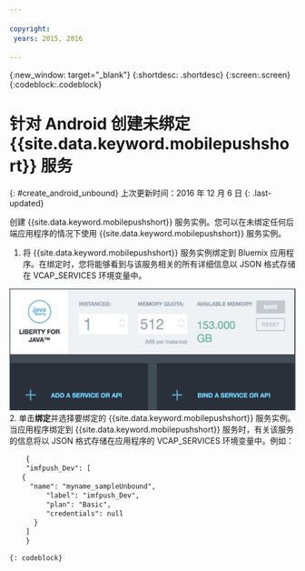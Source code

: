 ```yaml
---

copyright:
 years: 2015, 2016

---
```


{:new_window: target="_blank"}
{:shortdesc: .shortdesc}
{:screen:.screen}
{:codeblock:.codeblock}

# 针对 Android 创建未绑定 {{site.data.keyword.mobilepushshort}} 服务
{: #create_android_unbound}
上次更新时间：2016 年 12 月 6 日
{: .last-updated}

创建 {{site.data.keyword.mobilepushshort}} 服务实例。您可以在未绑定任何后端应用程序的情况下使用 {{site.data.keyword.mobilepushshort}} 服务实例。

1. 将 {{site.data.keyword.mobilepushshort}} 服务实例绑定到 Bluemix 应用程序。在绑定时，您将能够看到与该服务相关的所有详细信息以 JSON 格式存储在 VCAP_SERVICES 环境变量中。 

![绑定 Push Notification 服务](images/unbound_1.jpg)
 2. 单击**绑定**并选择要绑定的 {{site.data.keyword.mobilepushshort}} 服务实例。当应用程序绑定到 {{site.data.keyword.mobilepushshort}} 服务时，有关该服务的信息将以 JSON 格式存储在应用程序的 VCAP_SERVICES 环境变量中。例如： 
```
 	{
    "imfpush_Dev": [
   {
     "name": "myname_sampleUnbound",
         "label": "imfpush_Dev",
         "plan": "Basic",
         "credentials": null
      }
    ]
    }
```
	{: codeblock}
